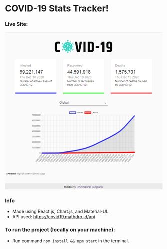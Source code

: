 # COVID-19 Stats Tracker!

### Live Site: 

![COVID-19 Tracker](https://github.com/surpuredhanashri/covid-19-tracker/blob/master/public/images/app-screenshot.png)

### Info
- Made using React.js, Chart.js, and Material-UI.
- API used: https://covid19.mathdro.id/api

### To run the project (locally on your machine):
- Run command `npm install && npm start` in the terminal.